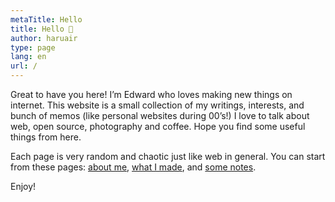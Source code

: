 ```yaml
---
metaTitle: Hello
title: Hello 👋
author: haruair
type: page
lang: en
url: /
---
```


Great to have you here! I’m Edward who loves making new things on internet. This website is a small collection of my writings, interests, and bunch of memos (like personal websites during 00’s!) I love to talk about web, open source, photography and coffee. Hope you find some useful things from here. 

Each page is very random and chaotic just like web in general. You can start from these pages: [about me](/about), [what I made](/crafts), and [some notes](/notes).

Enjoy!
